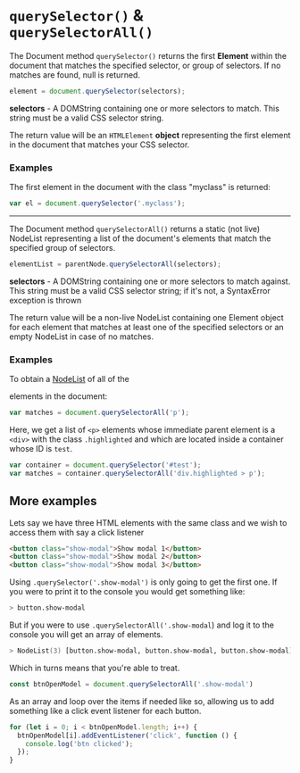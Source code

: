 # `querySelector()` & `querySelectorAll()`

The Document method `querySelector()` returns the first **Element** within the document that matches the specified selector, or group of selectors. If no matches are found, null is returned.

```javascript
element = document.querySelector(selectors);
```

**selectors** - A DOMString containing one or more selectors to match. This string must be a valid CSS selector string.

The return value will be an `HTMLElement` **object** representing the first element in the document that matches your CSS selector.

### Examples

The first element in the document with the class "myclass" is returned:

```javascript
var el = document.querySelector('.myclass');
```

---

The Document method `querySelectorAll()` returns a static (not live) NodeList representing a list of the document's elements that match the specified group of selectors.

```javascript
elementList = parentNode.querySelectorAll(selectors);
```

**selectors** - A DOMString containing one or more selectors to match against. This string must be a valid CSS selector string; if it's not, a SyntaxError exception is thrown

The return value will be a non-live NodeList containing one Element object for each element that matches at least one of the specified selectors or an empty NodeList in case of no matches.

### Examples

To obtain a [NodeList](https://developer.mozilla.org/en-US/docs/Web/API/NodeList) of all of the <p> elements in the document:

```javascript
var matches = document.querySelectorAll('p');
```

Here, we get a list of `<p>` elements whose immediate parent element is a `<div>` with the class `.highlighted` and which are located inside a container whose ID is `test`.

```javascript
var container = document.querySelector('#test');
var matches = container.querySelectorAll('div.highlighted > p');
```

## More examples

Lets say we have three HTML elements with the same class and we wish to access them with say a click listener

```html
<button class="show-modal">Show modal 1</button>
<button class="show-modal">Show modal 2</button>
<button class="show-modal">Show modal 3</button>
```

Using `.querySelector('.show-modal')` is only going to get the first one. If you were to print it to the console you would get something like:

```bash
> button.show-modal
```

But if you were to use `.querySelectorAll('.show-modal`) and log it to the console you will get an array of elements.

```zsh
> NodeList(3) [button.show-modal, button.show-modal, button.show-modal]
```

Which in turns means that you're able to treat.

```js
const btnOpenModel = document.querySelectorAll('.show-modal')
```

As an array and loop over the items if needed like so, allowing us to add something like a click event listener for each button.

```js
for (let i = 0; i < btnOpenModel.length; i++) {
  btnOpenModel[i].addEventListener('click', function () {
    console.log('btn clicked');
  });
}
```